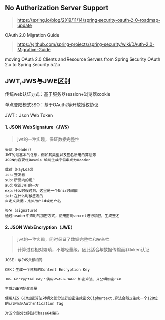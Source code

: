## No Authorization Server Support

> https://spring.io/blog/2019/11/14/spring-security-oauth-2-0-roadmap-update

OAuth 2.0 Migration Guide

> https://github.com/spring-projects/spring-security/wiki/OAuth-2.0-Migration-Guide

moving OAuth 2.0 Clients and Resource Servers from Spring Security OAuth 2.x to Spring Security 5.2.x

## JWT,JWS与JWE区别

传统web认证方式：基于服务器session+浏览器cookie

单点登陆模式SSO：基于OAuth2等开放授权协议

JWT：Json Web Token

#### 1. JSON Web Signature（JWS）

> jwt的一种实现，保证数据完整性

```
头部（Header）
JWT的最基本的信息，例如其类型以及签名所用的算法等
JSON内容要经Base64 编码生成字符串成为Header
		
载荷（PayLoad）
iss:签发者
sub:所面向的用户
aud:收该JWT的一方
exp:什么时候过期，这里是一个Unix时间戳
iat:在什么时候签发的
自定义数据：比如用户id或用户名

签名（signature）
通过header中声明的加密方式，使用密钥secret进行加密，生成签名
```

#### 2. JSON Web Encryption（JWE）

> jwt的一种实现，同时保证了数据完整性和安全性
>
> 计算过程相对繁琐，不够轻量级，因此适合与数据传输而非token认证

```
JOSE：与JWS头部相同
 
CEK：生成一个随机的Content Encryption Key

JWE Encrypted Key：使用RSAES-OAEP 加密算法，用公钥加密CEK

生成JWE初始化向量

使用AES GCM加密算法对明文部分进行加密生成密文Ciphertext,算法会随之生成一个128位的认证标记Authentication Tag

对五个部分分别进行base64编码
```

